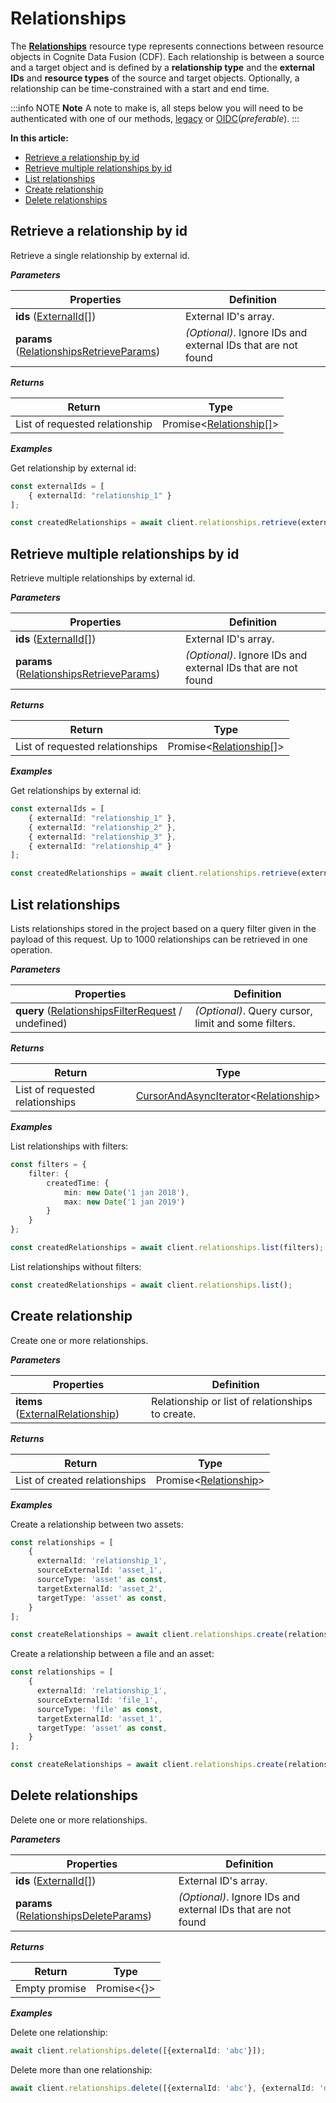 # Relationships

<!--What are Relationships?  Generic overview information-->

The [**Relationships**](https://docs.cognite.com/dev/concepts/resource_types/relationships) resource type represents connections between resource objects in Cognite Data Fusion (CDF). Each relationship is between a source and a target object and is defined by a **relationship type** and the **external IDs** and **resource types** of the source and target objects. Optionally, a relationship can be time-constrained with a start and end time.

:::info NOTE
**Note** A note to make is, all steps below you will need to be authenticated with one of our methods, [legacy](./authentication.md#cdf-auth-flow) or [OIDC](../authentication.md#openid-connect-oidc)(*preferable*).
:::

**In this article:**

  - [Retrieve a relationship by id](#retrieve-a-relationship-by-id)
  - [Retrieve multiple relationships by id](#retrieve-multiple-relationships-by-id)
  - [List relationships](#list-relationships)
  - [Create relationship](#create-relationships)
  - [Delete relationships](#delete-relationships)

## Retrieve a relationship by id

Retrieve a single relationship by external id.

***Parameters***

| Properties | Definition |
| ---------- | ---------- |
| **ids** ([ExternalId[]](https://cognitedata.github.io/cognite-sdk-js/interfaces/externalid.html)) | External ID's array. |
| **params** ([RelationshipsRetrieveParams](https://cognitedata.github.io/cognite-sdk-js/globals.html#relationshipsretrieveparams)) | *(Optional)*. Ignore IDs and external IDs that are not found |


***Returns***

| Return | Type |
| ------ | ---- |
| List of requested relationship |  Promise<[Relationship[]](https://cognitedata.github.io/cognite-sdk-js/interfaces/relationship.html)> |

***Examples***

Get relationship by external id:

```ts
const externalIds = [
	{ externalId: "relationship_1" }
];

const createdRelationships = await client.relationships.retrieve(externalIds);
```

## Retrieve multiple relationships by id

Retrieve multiple relationships by external id.

***Parameters***

| Properties | Definition |
| ---------- | ---------- |
| **ids** ([ExternalId[]](https://cognitedata.github.io/cognite-sdk-js/interfaces/externalid.html)) | External ID's array. |
| **params** ([RelationshipsRetrieveParams](https://cognitedata.github.io/cognite-sdk-js/globals.html#relationshipsretrieveparams)) | *(Optional)*. Ignore IDs and external IDs that are not found |

***Returns***

| Return | Type |
| ------- | ---- |
| List of requested relationships |  Promise<[Relationship[]](https://cognitedata.github.io/cognite-sdk-js/interfaces/relationship.html)> |

***Examples***

Get relationships by external id:

```ts
const externalIds = [
	{ externalId: "relationship_1" },
    { externalId: "relationship_2" },
    { externalId: "relationship_3" },
    { externalId: "relationship_4" }
];

const createdRelationships = await client.relationships.retrieve(externalIds);
```

## List relationships

Lists relationships stored in the project based on a query filter given in the payload of this request. Up to 1000 relationships can be retrieved in one operation.

***Parameters***

| Properties | Definition |
| ---------- | ---------- |
| **query** ([RelationshipsFilterRequest](https://cognitedata.github.io/cognite-sdk-js/interfaces/relationshipsfilterrequest.html) / undefined) | *(Optional)*. Query cursor, limit and some filters. |

***Returns***

| Return | Type |
| ------- | ---- |
| List of requested relationships |  [CursorAndAsyncIterator](https://cognitedata.github.io/cognite-sdk-js/globals.html#cursorandasynciterator)<[Relationship](https://cognitedata.github.io/cognite-sdk-js/interfaces/relationship.html)> |

***Examples***

List relationships with filters:

```ts
const filters = {
	filter: {
    	createdTime: {
        	min: new Date('1 jan 2018'),
            max: new Date('1 jan 2019')
        }
    }
};

const createdRelationships = await client.relationships.list(filters);
```

List relationships without filters:

```ts
const createdRelationships = await client.relationships.list();
```

## Create relationship

Create one or more relationships.

***Parameters***

| Properties | Definition |
| ---------- | ---------- |
| **items** ([ExternalRelationship](https://cognitedata.github.io/cognite-sdk-js/interfaces/externalrelationship.html)) | Relationship or list of relationships to create. |

***Returns***

| Return | Type |
| ------- | ---- |
| List of created relationships |  Promise<[Relationship](https://cognitedata.github.io/cognite-sdk-js/interfaces/relationship.html)> |

***Examples***

Create a relationship between two assets:

```ts
const relationships = [
    {
      externalId: 'relationship_1',
      sourceExternalId: 'asset_1',
      sourceType: 'asset' as const,
      targetExternalId: 'asset_2',
      targetType: 'asset' as const,
    }
];

const createRelationships = await client.relationships.create(relationships);
```

Create a relationship between a file and an asset:

```ts
const relationships = [
    {
      externalId: 'relationship_1',
      sourceExternalId: 'file_1',
      sourceType: 'file' as const,
      targetExternalId: 'asset_1',
      targetType: 'asset' as const,
    }
];

const createRelationships = await client.relationships.create(relationships);
```

## Delete relationships

Delete one or more relationships.

***Parameters***

| Properties | Definition |
| ---------- | ---------- |
| **ids** ([ExternalId[]](https://cognitedata.github.io/cognite-sdk-js/interfaces/externalid.html)) | External ID's array. |
| **params** ([RelationshipsDeleteParams](https://cognitedata.github.io/cognite-sdk-js/globals.html#relationshipsdeleteparams)) | *(Optional)*. Ignore IDs and external IDs that are not found |

***Returns***

| Return | Type |
| ------- | ---- |
| Empty promise | Promise<{}> |

***Examples***

Delete one relationship:

```ts
await client.relationships.delete([{externalId: 'abc'}]);
```

Delete more than one relationship:

```ts
await client.relationships.delete([{externalId: 'abc'}, {externalId: 'def'}]);
```
